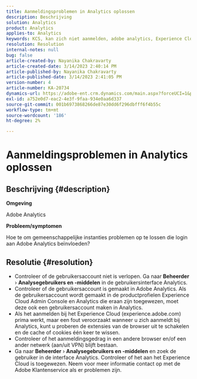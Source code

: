 ```yaml
---
title: Aanmeldingsproblemen in Analytics oplossen
description: Beschrijving
solution: Analytics
product: Analytics
applies-to: Analytics
keywords: KCS, kan zich niet aanmelden, adobe analytics, Experience Cloud, Analytics UI
resolution: Resolution
internal-notes: null
bug: false
article-created-by: Nayanika Chakravarty
article-created-date: 3/14/2023 2:40:14 PM
article-published-by: Nayanika Chakravarty
article-published-date: 3/14/2023 2:41:05 PM
version-number: 4
article-number: KA-20734
dynamics-url: https://adobe-ent.crm.dynamics.com/main.aspx?forceUCI=1&pagetype=entityrecord&etn=knowledgearticle&id=02314f20-76c2-ed11-83ff-6045bd006a22
exl-id: a752e0d7-eac2-4e3f-9faa-934e0aa6d337
source-git-commit: 001b6973868266de87e30dd6f296dbfff6f4b55c
workflow-type: tm+mt
source-wordcount: '186'
ht-degree: 2%

---
```


# Aanmeldingsproblemen in Analytics oplossen

## Beschrijving {#description}


<b>Omgeving</b>

Adobe Analytics

<b>Probleem/symptomen</b>

Hoe te om gemeenschappelijke instanties problemen op te lossen die login aan Adobe Analytics beïnvloeden?


## Resolutie {#resolution}


- Controleer of de gebruikersaccount niet is verlopen. Ga naar <b>Beheerder</b> › <b>Analysegebruikers en -middelen</b> in de gebruikersinterface Analytics.
- Controleer of de gebruikersaccount is gemaakt in Adobe Analytics. Als de gebruikersaccount wordt gemaakt in de productprofielen Experience Cloud Admin Console en Analytics die eraan zijn toegewezen, moet deze ook een gebruikersaccount maken in Analytics.
- Als het aanmelden bij het Experience Cloud (experience.adobe.com) prima werkt, maar een fout veroorzaakt wanneer u zich aanmeldt bij Analytics, kunt u proberen de extensies van de browser uit te schakelen en de cache of cookies één keer te wissen.
- Controleer of het aanmeldingsgedrag in een andere browser en/of een ander netwerk (aan/uit VPN) blijft bestaan.
- Ga naar <b>Beheerder</b> › <b>Analysegebruikers en -middelen</b> en zoek de gebruiker in de interface Analytics. Controleer of het aan het Experience Cloud is toegewezen. Neem voor meer informatie contact op met de Adobe Klantenservice als er problemen zijn.
